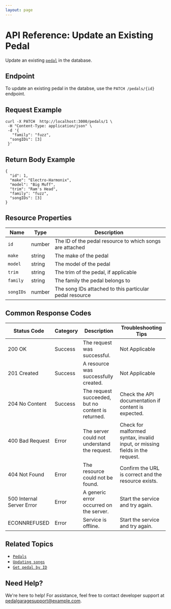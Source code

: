 ```yaml
---
layout: page
---
```


# API Reference: Update an Existing Pedal

Update an existing [`pedal`](pg-resource-pedals.md) in the database.

## Endpoint

To update an existing pedal in the databse, use the `PATCH /pedals/{id}` endpoint.

## Request Example

```shell
curl -X PATCH  http://localhost:3000/pedals/1 \
 -H "Content-Type: application/json" \
 -d '{
   "family": "fuzz", 
  "songIDs": [3]
 }'
```

## Return Body Example

```shell
{
  "id": 1,
  "make": "Electro-Harmonix",
  "model": "Big Muff",
  "trim": "Ram's Head",
  "family": "fuzz",
  "songIDs": [3]
}
```

## Resource Properties

| Name | Type | Description |
| ------------- | ----------- | ----------- |
| `id` | number | The ID of the pedal resource to which songs are attached |
| `make` | string | The make of the pedal |
| `model` | string | The model of the pedal |
| `trim` | string | The trim of the pedal, if applicable |
| `family` | string | The family the pedal belongs to |
| `songIDs` | number | The song IDs attached to this particular pedal resource |

## Common Response Codes

| Status Code      | Category       | Description | Troubleshooting Tips |
|------------------|----------------|-------------|----------------------|
| 200 OK           | Success        | The request was successful. | Not Applicable |
| 201 Created      | Success        | A resource was successfully created. | Not Applicable |
| 204 No Content   | Success        | The request succeeded, but no content is returned. | Check the API documentation if content is expected. |
| 400 Bad Request  | Error   | The server could not understand the request. | Check for malformed syntax, invalid input, or missing fields in the request. |
| 404 Not Found    | Error   | The resource could not be found. | Confirm the URL is correct and the resource exists. |
| 500 Internal Server Error | Error | A generic error occurred on the server. | Start the service and try again. |
| ECONNREFUSED | Error | Service is offline. | Start the service and try again. |


## Related Topics

* [`Pedals`](pg-resource-pedals.md)
* [`Updating songs`](pg-reference-updating-songs.md)
* [`Get pedal by ID`](pg-reference-get-pedal-by-id.md)

## Need Help?

We're here to help! For assistance, feel free to contact developer support at pedalgaragesupport@example.com.